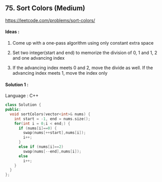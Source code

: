 ## **75. Sort Colors (Medium)** 

https://leetcode.com/problems/sort-colors/



#### Ideas : 

1. Come up with a one-pass algorithm using only constant extra space

2. Set two integer(start and end) to memorize the division of 0, 1 and 1, 2 and one advancing index

3. If the advancing index meets 0 and 2, move the divide as well. If the advancing index meets 1, move the index only




#### Solution 1 :

Language : C++

```C++
class Solution {
public:
  void sortColors(vector<int>& nums) {
    int start = -1, end = nums.size();
    for(int i = 0;i < end;) {
      if (nums[i]==0) {
        swap(nums[++start],nums[i]);
        i++;
      }
      else if (nums[i]==2) 
		swap(nums[--end],nums[i]);
      else 
        i++;
    }
  }
};
```



